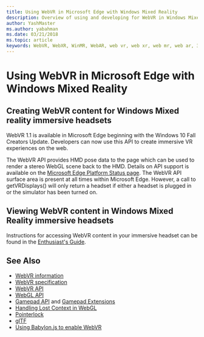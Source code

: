 ```yaml
---
title: Using WebVR in Microsoft Edge with Windows Mixed Reality
description: Overview of using and developing for WebVR in Windows Mixed Reality
author: YashMaster
ms.author: yabahman
ms.date: 03/21/2018
ms.topic: article
keywords: WebVR, WebXR, WinMR, WebAR, web vr, web xr, web mr, web ar, 360, 360 video, 360 videos, 360 photo, 360 photos, 360 content, immersive web, immersiveweb, IW
---
```




# Using WebVR in Microsoft Edge with Windows Mixed Reality

## Creating WebVR content for Windows Mixed reality immersive headsets

WebVR 1.1 is available in Microsoft Edge beginning with the Windows 10 Fall Creators Update. Developers can now use this API to create immersive VR experiences on the web.

The WebVR API provides HMD pose data to the page which can be used to render a stereo WebGL scene back to the HMD. Details on API support is available on the [Microsoft Edge Platform Status page](https://developer.microsoft.com/en-us/microsoft-edge/platform/status/webvr/). The WebVR API surface area is present at all times within Microsoft Edge. However, a call to getVRDisplays() will only return a headset if either a headset is plugged in or the simulator has been turned on.

## Viewing WebVR content in Windows Mixed Reality immersive headsets

Instructions for accessing WebVR content in your immersive headset can be found in the [Enthusiast's Guide](https://docs.microsoft.com/windows/mixed-reality/enthusiast-guide/webvr).

## See Also
* [WebVR information](http://webvr.info)
* [WebVR specification](https://w3c.github.io/webvr/)
* [WebVR API](https://msdn.microsoft.com/library/mt806281(v=vs.85).aspx)
* [WebGL API](https://msdn.microsoft.com/library/bg182648(v=vs.85).aspx)
* [Gamepad API](https://msdn.microsoft.com/library/dn743630(v=vs.85).aspx) and [Gamepad Extensions](https://w3c.github.io/gamepad/extensions.html)
* [Handling Lost Context in WebGL](https://www.khronos.org/webgl/wiki/HandlingContextLost)
* [Pointerlock](http://www.w3.org/TR/pointerlock/)
* [glTF](https://www.khronos.org/gltf)
* [Using Babylon.js to enable WebVR](https://docs.microsoft.com/windows/uwp/get-started/adding-webvr-to-a-babylonjs-game)


